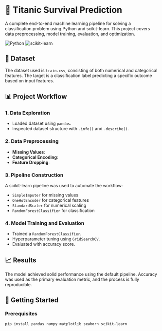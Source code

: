 # 🧠 Titanic Survival Prediction

A complete end-to-end machine learning pipeline for solving a classification problem using Python and scikit-learn. This project covers data preprocessing, model training, evaluation, and optimization.

![Python](https://img.shields.io/badge/Python-3.8%2B-blue.svg)
![scikit-learn](https://img.shields.io/badge/scikit--learn-1.0%2B-yellow.svg)

## 📁 Dataset

The dataset used is `train.csv`, consisting of both numerical and categorical features. The target is a classification label predicting a specific outcome based on input features.

## 📊 Project Workflow

### 1. Data Exploration
- Loaded dataset using `pandas`.
- Inspected dataset structure with `.info()` and `.describe()`.

### 2. Data Preprocessing
- **Missing Values**:
- **Categorical Encoding**:
- **Feature Dropping**:

### 3. Pipeline Construction
A scikit-learn pipeline was used to automate the workflow:
- `SimpleImputer` for missing values
- `OneHotEncoder` for categorical features
- `StandardScaler` for numerical scaling
- `RandomForestClassifier` for classification

### 4. Model Training and Evaluation
- Trained a `RandomForestClassifier`.
- Hyperparameter tuning using `GridSearchCV`.
- Evaluated with accuracy score.

## 📈 Results

The model achieved solid performance using the default pipeline. Accuracy was used as the primary evaluation metric, and the process is fully reproducible.

## 🚀 Getting Started

### Prerequisites

```bash
pip install pandas numpy matplotlib seaborn scikit-learn
